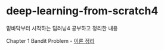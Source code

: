 # deep-learning-from-scratch4
밑바닥부터 시작하는 딥러닝4 공부하고 정리한 내용

Chapter 1 Bandit Problem - [이론 정리](https://canals.notion.site/Chapter-1-Bandit-Problem-10255de47ba280d7bb57d69aeaed9969?pvs=4)
